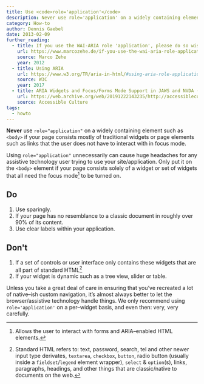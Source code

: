 ```yaml
---
title: Use <code>role='application'</code>
description: Never use role='application' on a widely containing element body if your page consists mostly of traditional page elements.
category: How-to
author: Dennis Gaebel
date: 2013-02-09
further_reading:
  - title: If you use the WAI-ARIA role 'application', please do so wisely!
    url: https://www.marcozehe.de/if-you-use-the-wai-aria-role-application-please-do-so-wisely/
    source: Marco Zehe
    year: 2012
  - title: Using ARIA
    url: https://www.w3.org/TR/aria-in-html/#using-aria-role-application
    source: W3C
    year: 2017
  - title: ARIA Widgets and Focus/Forms Mode Support in JAWS and NVDA (Internet Archive)
    url: https://web.archive.org/web/20191222143235/http://accessibleculture.org/articles/2012/09/aria-widgets-and-focus-forms-mode-support/
    source: Accessible Culture
tags:
  - howto
---
```


**Never** use `role="application"` on a widely containing element such as `<body>` if your page consists mostly of traditional widgets or page elements such as links that the user does not have to interact with in focus mode.

Using `role="application"` unnecessarily can cause huge headaches for any assistive technology user trying to use your site/application. Only put it on the `<body>` element if your page consists solely of a widget or set of widgets that all need the focus mode[^1] to be turned on.


## Do

1. Use sparingly.
1. If your page has no resemblance to a classic document in roughly over 90% of its content.
1. Use clear labels within your application.


## Don't

1. If a set of controls or user interface only contains these widgets that are all part of standard HTML[^2]
1. If your widget is dynamic such as a tree view, slider or table.

Unless you take a great deal of care in ensuring that you&rsquo;ve recreated a lot of native&ndash;ish custom navigation, it&rsquo;s almost always better to let the browser/assistive technology handle things. We only recommend using <code>role='application'</code> on a per&ndash;widget basis, and even then: very, very carefully.

[^1]: Allows the user to interact with forms and ARIA&ndash;enabled HTML elements.
[^2]: Standard HTML refers to: text, password, search, tel and other newer input type derivates, `textarea`, `checkbox`, `button`, radio button (usually inside a `fieldset`/`legend` element wrapper), `select` &amp; `option`(s), links, paragraphs, headings, and other things that are classic/native to documents on the web.
